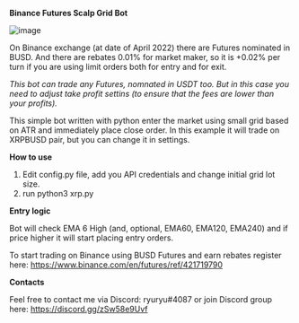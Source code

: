 <strong>Binance Futures Scalp Grid Bot</strong>

![image](https://user-images.githubusercontent.com/81808867/164885242-d2da893e-e60e-444e-be76-7e41aa9bb7ed.png)


On Binance exchange (at date of April 2022) there are Futures nominated in BUSD. And there are rebates 0.01% for market maker, so it is +0.02% per turn if you are using limit orders both for entry and for exit.

<i>This bot can trade any Futures, nomnated in USDT too. But in this case you need to adjust take profit settins (to ensure that the fees are lower than your profits).</i>

This simple bot written with python enter the market using small grid based on ATR and immediately place close order. In this example it will trade on XRPBUSD pair, but you can change it in settings.

<strong>How to use</strong>

1. Edit config.py file, add you API credentials and change initial grid lot size.
2. run python3 xrp.py

<strong>Entry logic</strong>

Bot will check EMA 6 High (and, optional, EMA60, EMA120, EMA240) and if price higher it will start placing entry orders.



To start trading on Binance using BUSD Futures and earn rebates register here: https://www.binance.com/en/futures/ref/421719790

<strong>Contacts</strong>

Feel free to contact me via Discord: ryuryu#4087
or join Discord group here: https://discord.gg/zSw58e9Uvf
